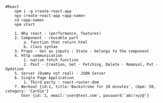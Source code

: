     #React
        npm i -g create-react-app
        npx create-react-app <app-name>
        cd <app-name>
        npm start
         
        1. Why react - (performance, features)
        2. Component - reusable part
            a. function that return html
            b. class syntax
        3. Props - Get as inputs : State - belongs to the component
        4. Http communication
            1. native fetch function
            2. Post - Creation, Get - Fetching, Delete - Removal, Put - Updation
        5. Server (Dummy not real) - JSON Server
        6. Single Page Application 
            1. Third party : react-router-dom
        7. Workout {id:1, title:'Backstroke for 10 minutes', cbpm: 50, category: 'Cardio'}
           User {id: 1, email:'user@test.com', password:'abc!xyz@'}

